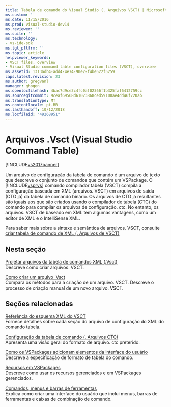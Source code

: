 ```yaml
---
title: Tabela de comando do Visual Studio (. Arquivos VSCT) | Microsoft Docs
ms.custom: ''
ms.date: 11/15/2016
ms.prod: visual-studio-dev14
ms.reviewer: ''
ms.suite: ''
ms.technology:
- vs-ide-sdk
ms.tgt_pltfrm: ''
ms.topic: article
helpviewer_keywords:
- VSCT files, overview
- Visual Studio command table configuration files (VSCT), overview
ms.assetid: 1313adb4-add4-4e74-90e2-f4be522f5259
caps.latest.revision: 23
ms.author: gregvanl
manager: ghogen
ms.openlocfilehash: 4bac7d9ce3c4fc0af02366f1b325faf6412759cc
ms.sourcegitcommit: 9ceaf69568d61023868ced59108ae4dd46f720ab
ms.translationtype: MT
ms.contentlocale: pt-BR
ms.lasthandoff: 10/12/2018
ms.locfileid: "49268951"
---
```

# <a name="visual-studio-command-table-vsct-files"></a>Arquivos .Vsct (Visual Studio Command Table)
[!INCLUDE[vs2017banner](../../includes/vs2017banner.md)]

Um arquivo de configuração da tabela de comando é um arquivo de texto que descreve o conjunto de comandos que contém um VSPackage. O [!INCLUDE[vsprvs](../../includes/vsprvs-md.md)] comando compilador tabela (VSCT) compila a configuração baseada em XML (arquivos. VSCT) em arquivos de saída (CTO já) da tabela de comando binário. Os arquivos de CTO já resultantes são iguais aos que são criados usando o compilador de tabela (CTC) do comando para compilar os arquivos de configuração. ctc. No entanto, os arquivos. VSCT de baseado em XML tem algumas vantagens, como um editor de XML e o IntelliSense XML.  
  
 Para saber mais sobre a sintaxe e semântica de arquivos. VSCT, consulte [criar tabela de comando de XML (. Arquivos de VSCT)](../../extensibility/internals/designing-xml-command-table-dot-vsct-files.md)  
  
## <a name="in-this-section"></a>Nesta seção  
 [Projetar arquivos da tabela de comandos XML (.Vsct)](../../extensibility/internals/designing-xml-command-table-dot-vsct-files.md)  
 Descreve como criar arquivos. VSCT.  
  
 [Como criar um arquivo .Vsct](../../extensibility/internals/how-to-create-a-dot-vsct-file.md)  
 Compara os métodos para a criação de um arquivo. VSCT. Descreve o processo de criação manual de um novo arquivo. VSCT.  
  
## <a name="related-sections"></a>Seções relacionadas  
 [Referência do esquema XML do VSCT](../../extensibility/vsct-xml-schema-reference.md)  
 Fornece detalhes sobre cada seção do arquivo de configuração do XML do comando tabela.  
  
 [Configuração da tabela de comando (. Arquivos CTC)](http://msdn.microsoft.com/en-us/3413dda1-f372-4669-bcf0-c64d3463842c)  
 Apresenta uma visão geral do formato de arquivo. ctc preterido.  
  
 [Como os VSPackages adicionam elementos da interface do usuário](../../extensibility/internals/how-vspackages-add-user-interface-elements.md)  
 Descreve a especificação de formato de tabela do comando.  
  
 [Recursos em VSPackages](../../extensibility/internals/resources-in-vspackages.md)  
 Descreve como usar os recursos gerenciados e em VSPackages gerenciados.  
  
 [Comandos, menus e barras de ferramentas](../../extensibility/internals/commands-menus-and-toolbars.md)  
 Explica como criar uma interface do usuário que inclui menus, barras de ferramentas e caixas de combinação de comando.

